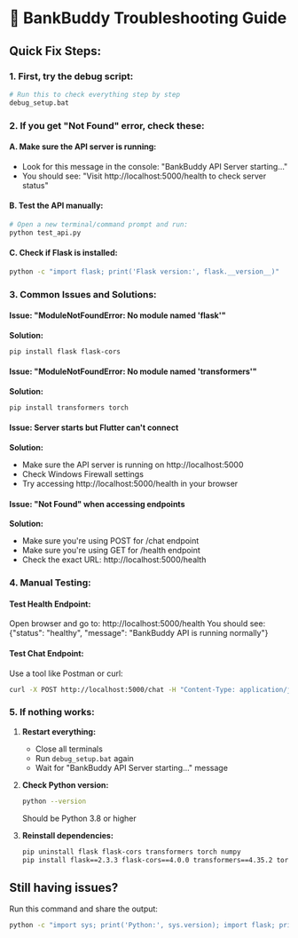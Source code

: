 # 🔧 BankBuddy Troubleshooting Guide

## Quick Fix Steps:

### 1. First, try the debug script:
```bash
# Run this to check everything step by step
debug_setup.bat
```

### 2. If you get "Not Found" error, check these:

#### A. Make sure the API server is running:
- Look for this message in the console: "BankBuddy API Server starting..."
- You should see: "Visit http://localhost:5000/health to check server status"

#### B. Test the API manually:
```bash
# Open a new terminal/command prompt and run:
python test_api.py
```

#### C. Check if Flask is installed:
```bash
python -c "import flask; print('Flask version:', flask.__version__)"
```

### 3. Common Issues and Solutions:

#### Issue: "ModuleNotFoundError: No module named 'flask'"
**Solution:**
```bash
pip install flask flask-cors
```

#### Issue: "ModuleNotFoundError: No module named 'transformers'"
**Solution:**
```bash
pip install transformers torch
```

#### Issue: Server starts but Flutter can't connect
**Solution:**
- Make sure the API server is running on http://localhost:5000
- Check Windows Firewall settings
- Try accessing http://localhost:5000/health in your browser

#### Issue: "Not Found" when accessing endpoints
**Solution:**
- Make sure you're using POST for /chat endpoint
- Make sure you're using GET for /health endpoint
- Check the exact URL: http://localhost:5000/health

### 4. Manual Testing:

#### Test Health Endpoint:
Open browser and go to: http://localhost:5000/health
You should see: {"status": "healthy", "message": "BankBuddy API is running normally"}

#### Test Chat Endpoint:
Use a tool like Postman or curl:
```bash
curl -X POST http://localhost:5000/chat -H "Content-Type: application/json" -d "{\"message\": \"Hello\"}"
```

### 5. If nothing works:

1. **Restart everything:**
   - Close all terminals
   - Run `debug_setup.bat` again
   - Wait for "BankBuddy API Server starting..." message

2. **Check Python version:**
   ```bash
   python --version
   ```
   Should be Python 3.8 or higher

3. **Reinstall dependencies:**
   ```bash
   pip uninstall flask flask-cors transformers torch numpy
   pip install flask==2.3.3 flask-cors==4.0.0 transformers==4.35.2 torch==2.1.1 numpy==1.24.3
   ```

## Still having issues?

Run this command and share the output:
```bash
python -c "import sys; print('Python:', sys.version); import flask; print('Flask:', flask.__version__)"
```
